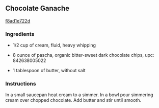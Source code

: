 ## Chocolate Ganache

[f8ad1e722d](http://www.foodnetwork.com/recipes/chocolate-ganache.html)

### Ingredients

 - 1/2 cup of cream, fluid, heavy whipping

 - 8 ounce of pascha, organic bitter-sweet dark chocolate chips, upc: 842638005022

 - 1 tablespoon of butter, without salt

### Instructions

In a small saucepan heat cream to a simmer. In a bowl pour simmering cream over chopped chocolate. Add butter and stir until smooth.